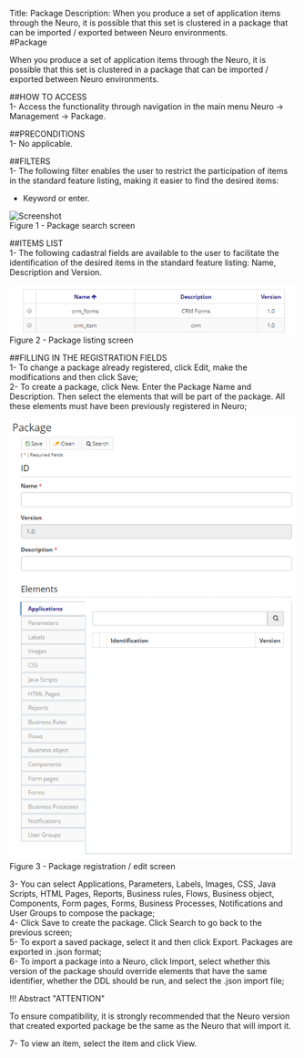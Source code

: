 Title: Package
Description: When you produce a set of application items through the Neuro, it is possible that this set is clustered in a package that can be imported / exported between Neuro environments.  
#Package  

When you produce a set of application items through the Neuro, it is possible that this set is clustered in a package that can be imported / exported between Neuro environments.  

##HOW TO ACCESS  
1- Access the functionality through navigation in the main menu Neuro → Management  → Package.  

##PRECONDITIONS  
1- No applicable.  

##FILTERS  
1- The following filter enables the user to restrict the participation of items in the standard feature listing, making it easier to find the desired items:  
 - Keyword or enter.  

![Screenshot](images/Package-Search)  
Figure 1 - Package search screen  

##ITEMS LIST  
1- The following cadastral fields are available to the user to facilitate the identification of the desired items in the standard feature listing: Name, Description and Version.  

![Screenshot](images/Package-listing.png)  
Figure 2 - Package listing screen  

##FILLING IN THE REGISTRATION FIELDS  
1- To change a package already registered, click Edit, make the modifications and then click Save;  
2- To create a package, click New. Enter the Package Name and Description. Then select the elements that will be part of the package. All these elements must have been previously registered in Neuro;  

![Screenshot](images/Package-Registration.png)  
Figure 3 - Package registration / edit screen  

3- You can select Applications, Parameters, Labels, Images, CSS, Java Scripts, HTML Pages,  Reports, Business rules, Flows, Business object, Components, Form pages, Forms, Business Processes, Notifications and User Groups to compose the package;  
4- Click Save to create the package. Click Search to go back to the previous screen;  
5- To export a saved package, select it and then click Export. Packages are exported in .json format;  
6- To import a package into a Neuro, click Import, select whether this version of the package should override elements that have the same identifier, whether the DDL should be run, and select the .json import file;  

!!! Abstract "ATTENTION"

To ensure compatibility, it is strongly recommended that the Neuro version that created exported package be the same as the Neuro that will import it.  

7- To view an item, select the item and click View.  



